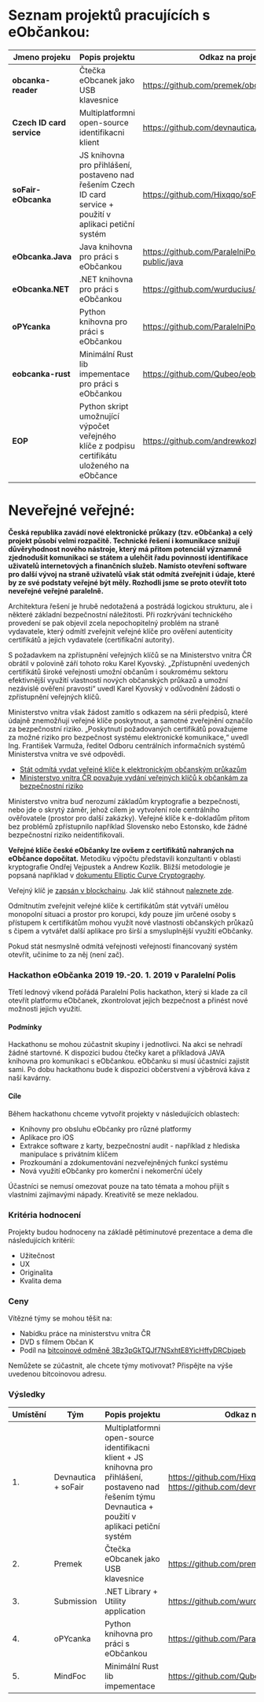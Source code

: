 
Seznam projektů pracujících s eObčankou:
=========================================
| Jmeno projeku | Popis projektu | Odkaz na projekt|
| --- | --- | --- |
| **obcanka-reader**|Čtečka eObcanek jako USB klavesnice | https://github.com/premek/obcanka-reader |
| **Czech ID card service** |Multiplatformni open-source identifikacni klient  | https://github.com/devnautica/czeidcardservice |
| **soFair-eObcanka** | JS knihovna pro přihlášení, postaveno nad řešením Czech ID card service + použití v aplikaci petiční systém | https://github.com/Hixqqo/soFair-eObcanka |
| **eObcanka.Java** |  Java knihovna pro práci s eObčankou  | https://github.com/ParalelniPolis/obcanka-public/java | 
| **eObcanka.NET** |  .NET knihovna pro práci s eObčankou  | https://github.com/wurducius/eObcanka.NET | 
| **oPYcanka** | Python knihovna pro práci s eObčankou | https://github.com/ParalelniPolis/opycanka |
| **eobcanka-rust** | Minimální Rust lib impementace pro práci s eObčankou | https://github.com/Qubeo/eobcanka-rust |
| **EOP** | Python skript umožnující výpočet veřejného klíče z podpisu certifikátu uloženého na eObčance  | https://github.com/andrewkozlik/eop

Neveřejné veřejné:
==================
**Česká republika zavádí nové elektronické průkazy (tzv. eObčanka) a celý projekt působí velmi rozpačitě. Technické řešení i komunikace snižují důvěryhodnost nového nástroje, který má přitom potenciál významně zjednodušit komunikaci se státem a ulehčit řadu povinností identifikace uživatelů internetových a finančních služeb. Namísto otevření software pro další vývoj na straně uživatelů však stát odmítá zveřejnit i údaje, které by ze své podstaty veřejné být měly. Rozhodli jsme se proto otevřít toto neveřejné veřejné paralelně.**

Architektura řešení je hrubě nedotažená a postrádá logickou strukturu, ale i některé základní bezpečnostní náležitosti. Při rozkrývání technického provedení se pak objevil zcela nepochopitelný problém na straně vydavatele, který odmítl zveřejnit veřejné klíče pro ověření autenticity certifikátů a jejich vydavatele (certifikační autority).

S požadavkem na zpřístupnění veřejných klíčů se na Ministerstvo vnitra ČR obrátil v polovině září tohoto roku Karel Kyovský. „Zpřístupnění uvedených certifikátů široké veřejnosti umožní občanům i soukromému sektoru efektivnější využití vlastností nových občanských průkazů a umožní nezávislé ověření pravosti“ uvedl Karel Kyovský v odůvodnění žádosti o zpřístupnění veřejných klíčů.

Ministerstvo vnitra však žádost zamítlo s odkazem na sérii předpisů, které údajně znemožňují veřejné klíče poskytnout, a samotné zveřejnění označilo za bezpečnostní riziko. „Poskytnutí požadovaných certifikátů považujeme za možné riziko pro bezpečnost systému elektronické komunikace,“ uvedl Ing. František Varmuža, ředitel Odboru centrálních informačních systémů Ministerstva vnitra ve své odpovědi.

*   [Stát odmítá vydat veřejné klíče k elektronickým občanským průkazům](https://www.lupa.cz/aktuality/stat-odmita-vydat-verejne-klice-k-elektronickym-obcanskym-prukazum/)
*   [Ministerstvo vnitra ČR považuje vydání veřejných klíčů k občankám za bezpečnostní riziko](https://www.root.cz/zpravicky/ministerstvo-vnitra-cr-povazuje-vydani-verejnych-klicu-k-obcankam-za-bezpecnostni-riziko/)

Ministerstvo vnitra buď nerozumí základům kryptografie a bezpečnosti, nebo jde o skrytý záměr, jehož cílem je vytvoření role centrálního ověřovatele (prostor pro další zakázky). Veřejné klíče k e-dokladům přitom bez problémů zpřístupnilo například Slovensko nebo Estonsko, kde žádné bezpečnostní riziko neidentifikovali.

**Veřejné klíče české eObčanky lze ovšem z certifikátů nahraných na eObčance dopočítat.** Metodiku výpočtu představili konzultanti v oblasti kryptografie Ondřej Vejpustek a Andrew Kozlik. Bližší metodologie je popsaná například v [dokumentu Elliptic Curve Cryptography](http://bitcoin.me/sec1-v2.pdf).

Veřejný klíč je [zapsán v blockchainu](https://www.blockchain.com/btc/tx/a0549be380a0eb8d623c9e18a072e494952333a96921db393dbb4c5cfddea86c). Jak klíč stáhnout [naleznete zde](https://github.com/ParalelniPolis/obcanka-public).

Odmítnutím zveřejnit veřejné klíče k certifikátům stát vytváří umělou monopolní situaci a prostor pro korupci, kdy pouze jím určené osoby s přístupem k certifikátům mohou využít nové vlastnosti občanských průkazů s čipem a vytvářet další aplikace pro širší a smysluplnější využití eObčanky.

Pokud stát nesmyslně odmítá veřejnosti veřejností financovaný systém otevřít, učiníme to za něj (není zač).

### Hackathon eObčanka 2019 19.-20. 1. 2019 v Paralelní Polis

Třetí lednový víkend pořádá Paralelní Polis hackathon, který si klade za cíl otevřít platformu eObčanek, zkontrolovat jejich bezpečnost a přinést nové možnosti jejich využití.

#### Podmínky

Hackathonu se mohou zúčastnit skupiny i jednotlivci. Na akci se nehradí žádné startovné. K dispozici budou čtečky karet a příkladová JAVA knihovna pro komunikaci s eObčankou. eObčanku si musí účastníci zajistit sami. Po dobu hackathonu bude k dispozici občerstvení a výběrová káva z naší kavárny.

#### Cíle

Během hackathonu chceme vytvořit projekty v následujících oblastech:

*   Knihovny pro obsluhu eObčanky pro různé platformy
*   Aplikace pro iOS
*   Extrakce software z karty, bezpečnostní audit - například z hlediska manipulace s privátním klíčem
*   Prozkoumání a zdokumentování nezveřejněných funkcí systému
*   Nová využití eObčanky pro komerční i nekomerční účely

Účastníci se nemusí omezovat pouze na tato témata a mohou přijít s vlastními zajímavými nápady. Kreativitě se meze nekladou.

### Kritéria hodnocení

Projekty budou hodnoceny na základě pětiminutové prezentace a dema dle následujících kritérií:

*   Užitečnost
*   UX
*   Originalita
*   Kvalita dema

### Ceny

Vítězné týmy se mohou těšit na:

*   Nabídku práce na ministerstvu vnitra ČR
*   DVD s filmem Občan K
*   Podíl na [bitcoinové odměně 3Bz3pGkTQJf7NSxhtE8YicHffyDRCbjqeb](https://www.blockchain.com/btc/address/3Bz3pGkTQJf7NSxhtE8YicHffyDRCbjqeb)

Nemůžete se zúčastnit, ale chcete týmy motivovat? Přispějte na výše uvedenou bitcoinovou adresu.

### Výsledky

| Umístění | Tým | Popis projektu | Odkaz na projekt|
| --- | --- | --- | --- |
| 1. | Devnautica + soFair | Multiplatformni open-source identifikacni klient + JS knihovna pro přihlášení, postaveno nad řešením týmu Devnautica + použití v aplikaci petiční systém | https://github.com/Hixqqo/soFair-eObcanka a https://github.com/devnautica/czeidcardservice|
| 2. | Premek | Čtečka eObcanek jako USB klavesnice | https://github.com/premek/obcanka-reader |
| 3. | Submission | .NET Library + Utility application | https://github.com/wurducius/eObcanka.NET | 
| 4. | oPYcanka | Python knihovna pro práci s eObčankou | https://github.com/ParalelniPolis/opycanka |
| 5. | MindFoc | Minimální Rust lib impementace | https://github.com/Qubeo/eobcanka-rust |




